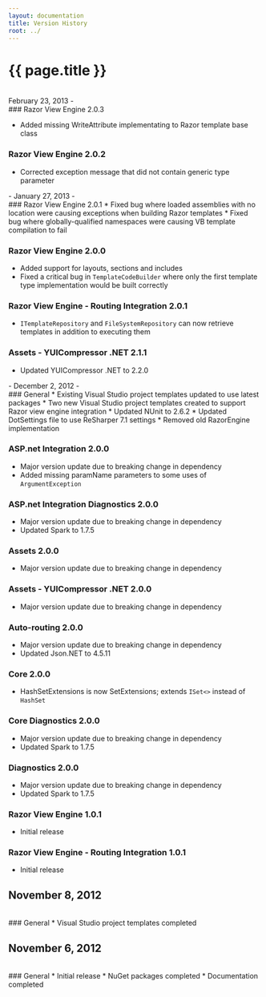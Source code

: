 ```yaml
---
layout: documentation
title: Version History
root: ../
---
```

{{ page.title }}
=
<br/>
February 23, 2013
-
<br/>
### Razor View Engine 2.0.3
<ul><li>Added missing WriteAttribute implementating to Razor template base class</li></ul>

### Razor View Engine 2.0.2
<ul><li>Corrected exception message that did not contain generic type parameter</li></ul>
-
January 27, 2013
-
<br/>
### Razor View Engine 2.0.1
* Fixed bug where loaded assemblies with no location were causing exceptions when building Razor templates
* Fixed bug where globally-qualified namespaces were causing VB template compilation to fail

### Razor View Engine 2.0.0
* Added support for layouts, sections and includes
* Fixed a critical bug in ```TemplateCodeBuilder``` where only the first template type implementation would be built correctly

### Razor View Engine - Routing Integration 2.0.1
<ul><li><code>ITemplateRepository</code> and <code>FileSystemRepository</code> can now retrieve templates in addition to executing them</li></ul>

### Assets - YUICompressor .NET 2.1.1
<ul><li>Updated YUICompressor .NET to 2.2.0</li></ul>
-
December 2, 2012
-
<br/>
### General
* Existing Visual Studio project templates updated to use latest packages
* Two new Visual Studio project templates created to support Razor view engine integration
* Updated NUnit to 2.6.2
* Updated DotSettings file to use ReSharper 7.1 settings
* Removed old RazorEngine implementation

### ASP.net Integration 2.0.0
* Major version update due to breaking change in dependency
* Added missing paramName parameters to some uses of ```ArgumentException```

### ASP.net Integration Diagnostics 2.0.0
* Major version update due to breaking change in dependency
* Updated Spark to 1.7.5

### Assets 2.0.0
* Major version update due to breaking change in dependency

### Assets - YUICompressor .NET 2.0.0
* Major version update due to breaking change in dependency

### Auto-routing 2.0.0
* Major version update due to breaking change in dependency
* Updated Json.NET to 4.5.11

### Core 2.0.0
* HashSetExtensions is now SetExtensions; extends ```ISet<>``` instead of ```HashSet```

### Core Diagnostics 2.0.0
* Major version update due to breaking change in dependency
* Updated Spark to 1.7.5

### Diagnostics 2.0.0
* Major version update due to breaking change in dependency
* Updated Spark to 1.7.5

### Razor View Engine 1.0.1
* Initial release

### Razor View Engine - Routing Integration 1.0.1
* Initial release

November 8, 2012
-
<br/>
### General
* Visual Studio project templates completed

November 6, 2012
-
<br/>
### General
* Initial release
* NuGet packages completed
* Documentation completed